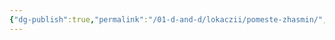 ```yaml
---
{"dg-publish":true,"permalink":"/01-d-and-d/lokaczii/pomeste-zhasmin/","created":"2024-11-09T09:06:49.847+03:00","updated":"2023-12-26T15:19:33.535+03:00"}
---
```


